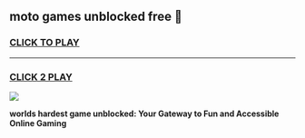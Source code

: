 
## moto games unblocked free 👋
<h3>
<a href="https://premium.freeplayer.one?title=moto_games_unblocked_free&ref=13F">CLICK TO PLAY</a></h3>
<hr>

<h3>
<a href="https://premium.freeplayer.one?title=moto_games_unblocked_free&ref=13F">CLICK 2 PLAY</a>
  
</h3>

<a href="https://premium.freeplayer.one?title=moto_games_unblocked_free&ref=12F/"><img src="https://clearcache.store/games.png"></a>


**worlds hardest game unblocked: Your Gateway to Fun and Accessible Online Gaming**
